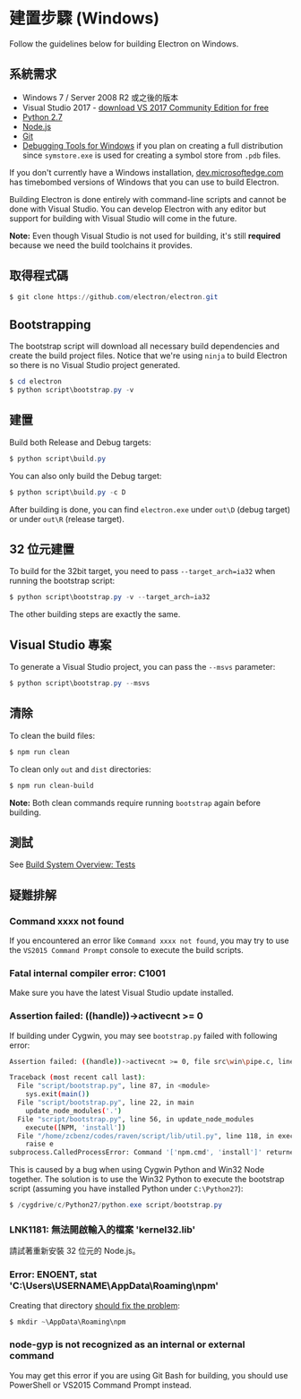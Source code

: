 # 建置步驟 (Windows)

Follow the guidelines below for building Electron on Windows.

## 系統需求

* Windows 7 / Server 2008 R2 或之後的版本
* Visual Studio 2017 - [download VS 2017 Community Edition for free](https://www.visualstudio.com/vs/)
* [Python 2.7](http://www.python.org/download/releases/2.7/)
* [Node.js](https://nodejs.org/download/)
* [Git](http://git-scm.com)
* [Debugging Tools for Windows](https://msdn.microsoft.com/en-us/library/windows/hardware/ff551063.aspx) if you plan on creating a full distribution since `symstore.exe` is used for creating a symbol store from `.pdb` files.

If you don't currently have a Windows installation, [dev.microsoftedge.com](https://developer.microsoft.com/en-us/microsoft-edge/tools/vms/) has timebombed versions of Windows that you can use to build Electron.

Building Electron is done entirely with command-line scripts and cannot be done with Visual Studio. You can develop Electron with any editor but support for building with Visual Studio will come in the future.

**Note:** Even though Visual Studio is not used for building, it's still **required** because we need the build toolchains it provides.

## 取得程式碼

```powershell
$ git clone https://github.com/electron/electron.git
```

## Bootstrapping

The bootstrap script will download all necessary build dependencies and create the build project files. Notice that we're using `ninja` to build Electron so there is no Visual Studio project generated.

```powershell
$ cd electron
$ python script\bootstrap.py -v
```

## 建置

Build both Release and Debug targets:

```powershell
$ python script\build.py
```

You can also only build the Debug target:

```powershell
$ python script\build.py -c D
```

After building is done, you can find `electron.exe` under `out\D` (debug target) or under `out\R` (release target).

## 32 位元建置

To build for the 32bit target, you need to pass `--target_arch=ia32` when running the bootstrap script:

```powershell
$ python script\bootstrap.py -v --target_arch=ia32
```

The other building steps are exactly the same.

## Visual Studio 專案

To generate a Visual Studio project, you can pass the `--msvs` parameter:

```powershell
$ python script\bootstrap.py --msvs
```

## 清除

To clean the build files:

```powershell
$ npm run clean
```

To clean only `out` and `dist` directories:

```sh
$ npm run clean-build
```

**Note:** Both clean commands require running `bootstrap` again before building.

## 測試

See [Build System Overview: Tests](build-system-overview.md#tests)

## 疑難排解

### Command xxxx not found

If you encountered an error like `Command xxxx not found`, you may try to use the `VS2015 Command Prompt` console to execute the build scripts.

### Fatal internal compiler error: C1001

Make sure you have the latest Visual Studio update installed.

### Assertion failed: ((handle))->activecnt >= 0

If building under Cygwin, you may see `bootstrap.py` failed with following error:

```sh
Assertion failed: ((handle))->activecnt >= 0, file src\win\pipe.c, line 1430

Traceback (most recent call last):
  File "script/bootstrap.py", line 87, in <module>
    sys.exit(main())
  File "script/bootstrap.py", line 22, in main
    update_node_modules('.')
  File "script/bootstrap.py", line 56, in update_node_modules
    execute([NPM, 'install'])
  File "/home/zcbenz/codes/raven/script/lib/util.py", line 118, in execute
    raise e
subprocess.CalledProcessError: Command '['npm.cmd', 'install']' returned non-zero exit status 3
```

This is caused by a bug when using Cygwin Python and Win32 Node together. The solution is to use the Win32 Python to execute the bootstrap script (assuming you have installed Python under `C:\Python27`):

```powershell
$ /cygdrive/c/Python27/python.exe script/bootstrap.py
```

### LNK1181: 無法開啟輸入的檔案 'kernel32.lib'

請試著重新安裝 32 位元的 Node.js。

### Error: ENOENT, stat 'C:\Users\USERNAME\AppData\Roaming\npm'

Creating that directory [should fix the problem](https://stackoverflow.com/a/25095327/102704):

```powershell
$ mkdir ~\AppData\Roaming\npm
```

### node-gyp is not recognized as an internal or external command

You may get this error if you are using Git Bash for building, you should use PowerShell or VS2015 Command Prompt instead.